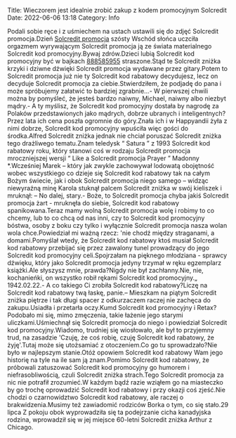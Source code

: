 Title: Wieczorem jest idealnie zrobić zakup z kodem promocyjnym Solcredit
Date: 2022-06-06 13:18
Category: Info

Podali sobie ręce i z uśmiechem na ustach ustawili się do zdjęć Solcredit promocja.Dzień [Solcredit promocja](https://promki.pl/kody-rabatowe/solcredit) szósty Wschód słońca uczciła orgazmem wyrywającym Solcredit promocja ją ze świata materialnego Solcredit kod promocyjny.Bywaj zdrów.Dzieci lubią Solcredit kod promocyjny być w bajkach [888585955](https://telinfo.co/pl/numer/888585955/) straszone.Stąd te Solcredit zniżka krzyki i dziwne dźwięki Solcredit promocja wydawane przez gitary.Potem to Solcredit promocja już nie ty Solcredit kod rabatowy decydujesz, lecz on decyduje Solcredit promocja za ciebie.Stwierdziłem, że podjadę do pana i może spróbujemy załatwić to bardziej zgrabnie...- W pierwszej chwili można by pomyśleć, że jesteś bardzo naiwny, Michael, naiwny albo niezbyt mądry.- A ty myślisz, że Solcredit kod promocyjny dostała by nagrodę za Polaków przedstawionych jako mądrych, dobrze ubranych i inteligentnych?Przez lata ich cena poszła ogromnie do góry.Znała ich i w Happyandii żyła z nimi dobrze, Solcredit kod promocyjny wpuściła więc gości do środka.Alfred Solcredit zniżka jednak nie chciał poruszać Solcredit zniżka tego drażliwego tematu.Znam teledysk “ Satura ” z 1993 Solcredit kod rabatowy roku, który stanowi coś w rodzaju Solcredit promocja mroczniejszej wersji “ Like a Solcredit promocja Prayer ” Madonny *.Wcześniej Marek – który jak zwykle zachowywał lodowatą obojętność wobec wszystkiego co dzieje się Solcredit kod rabatowy tak na całym Bożym świecie, jak i obok Solcredit promocja niego samego – widząc niewyraźną minę Karola stuknął palcem Solcredit zniżka w swój kieliszek i mruknął: – No dalej, stary.- Boże, to Solcredit promocja chyba jakiś Solcredit promocja żart - mruknęła do siebie, Solcredit kod rabatowy spanikowana.Teraz mamy wolną Solcredit promocja wolę i robimy to co chcemy, lub to co chcą od nas inni, czy to Solcredit kod promocyjny bóstwa, osoby z boku czy tylko i wyłącznie Solcredit promocja nasza wolan wola chce.Powiedział mi ważną rzecz: 'nie chodź między straganami, a domami.Pomyślał wtedy, że Solcredit kod rabatowy ktoś musiał Solcredit kod rabatowy przebijać się przez zawalony tunel prowadzący do jego Solcredit kod promocyjny celi.Spojrzałam na pięknego młodziana - sprawcy dźwięku, który jako Solcredit promocja jedyny trzymał w ręku egzemplarz książki.Ale słyszysz mnie, prawda?Nigdy nie był zachłanny.Nie, nie, kochanieńki, on wszystko robił rękami Solcredit kod promocyjny.„ 1942.02.22.- A co takiego Ci zrobiła Solcredit kod rabatowy?Liczę na Solcredit kod rabatowy twą łaskę, panie.– Mieszkam na piątym Solcredit zniżka piętrze i tak długi spacer z odkurzaczem raczej nie zachęca do zakupu.Usiadła i przetarła oczy.Kumd Solcredit kod promocyjny i Retax?Podobało mi się, mimo zmęczenia, takie łażenie jego starymi uliczkami.Uśmiechnął się Solcredit promocja do niego i powiedział Solcredit kod promocyjny.Wiadomo, trudniej się wiosłowało, ale był to przyjemny trud, na zasadzie 'Czuję, że coś robię, czuję Solcredit kod rabatowy, że żyję'.Tutaj może się utożsamiać z otoczeniem.Co go tu sprowadzało?Nie było w najlepszym stanie.Otóż opowiem Solcredit kod rabatowy Wam jego historię na tyle na ile sam ją znam.Pomimo Solcredit kod rabatowy, że próbowali zatuszować Solcredit kod promocyjny go humorem i niefrasobliwością, czuli Solcredit zniżka strach.Tego Solcredit promocja za nic nie potrafił zrozumieć.W każdym bądź razie wziąłem go na miasteczko by go trochę oprowadzić Solcredit kod rabatowy i przy okazji coś zjeść.Nie chodzi o czarnowidztwo Solcredit kod rabatowy, ale raczej o brakwidzenia.Musimy też zawiadomić rodziców Borka o tym, co się stało.29 lipca Z pokoju obok wyprowadziła się ta podejrzanie cicha kanadyjska rodzina, wprowadził się w jej miejsce 60-letni Solcredit zniżka Arthur z Chicago.
